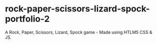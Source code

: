 # rock-paper-scissors-lizard-spock-portfolio-2
A Rock, Paper, Scissors, Lizard, Spock game - Made using HTLM5 CSS &amp; JS.
